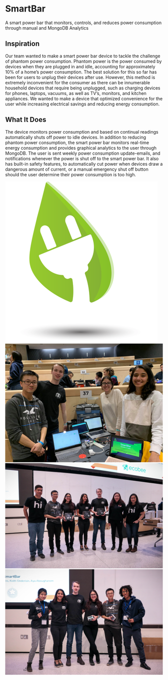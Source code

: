 # SmartBar
A smart power bar that monitors, controls, and reduces power consumption through manual and MongoDB Analytics

## Inspiration
Our team wanted to make a smart power bar device to tackle the challenge of phantom power consumption. 
Phantom power is the power consumed by devices when they are plugged in and idle, accounting for approximately 10% of a home’s power consumption. 
The best solution for this so far has been for users to unplug their devices after use. 
However, this method is extremely inconvenient for the consumer as there can be innumerable household devices that require being unplugged, such as charging devices for phones, laptops, vacuums, as well as TV’s, monitors, and kitchen appliances. 
We wanted to make a device that optimized convenience for the user while increasing electrical savings and reducing energy consumption.

## What It Does 
The device monitors power consumption and based on continual readings automatically shuts off power to idle devices. In addition to reducing phantom power consumption, the smart power bar monitors real-time energy consumption and provides graphical analytics to the user through MongoDB. The user is sent weekly power consumption update-emails, and notifications whenever the power is shut off to the smart power bar. It also has built-in safety features, to automatically cut power when devices draw a dangerous amount of current, or a manual emergency shut off button should the user determine their power consumption is too high.

![Picture2](https://github.com/MisterEddie/SmartBar/blob/master/pictures/rsz_1rsz_86624123_205988033880990_6620783445033353216_n.png)
![Picture1](https://github.com/MisterEddie/SmartBar/blob/master/pictures/received_659676838105594.jpeg)
![Picture1\3](https://github.com/MisterEddie/SmartBar/blob/master/pictures/EOS100(Batch2)%20(51%20of%20116).jpg)
![Picture1\4](https://github.com/MisterEddie/SmartBar/blob/master/pictures/EOS100(Batch2)%20(82%20of%20116).jpg)

